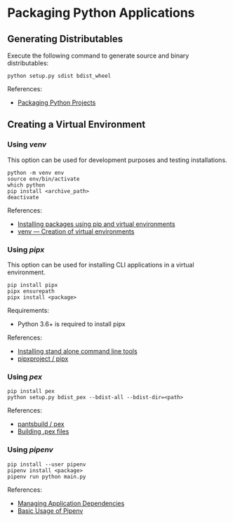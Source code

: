 # Packaging Python Applications

## Generating Distributables
Execute the following command to generate source and binary distributables:

```
python setup.py sdist bdist_wheel
```

References:
- [Packaging Python Projects](https://packaging.python.org/tutorials/packaging-projects)

## Creating a Virtual Environment

### Using _venv_
This option can be used for development purposes and testing installations.

```
python -m venv env
source env/bin/activate
which python
pip install <archive_path>
deactivate
```

References:
- [Installing packages using pip and virtual environments](https://packaging.python.org/guides/installing-using-pip-and-virtual-environments)
- [venv — Creation of virtual environments](https://docs.python.org/3/library/venv.html)

### Using _pipx_
This option can be used for installing CLI applications in a virtual environment.

```
pip install pipx
pipx ensurepath
pipx install <package>
```

Requirements:
- Python 3.6+ is required to install pipx

References:
- [Installing stand alone command line tools](https://packaging.python.org/guides/installing-stand-alone-command-line-tools)
- [pipxproject / pipx](https://github.com/pipxproject/pipx)

### Using _pex_
```
pip install pex
python setup.py bdist_pex --bdist-all --bdist-dir=<path>
```

References:
- [pantsbuild / pex](https://github.com/pantsbuild/pex)
- [Building .pex files](https://github.com/pantsbuild/pex/blob/master/docs/buildingpex.rst)

### Using _pipenv_
```
pip install --user pipenv
pipenv install <package>
pipenv run python main.py
```

References:
- [Managing Application Dependencies](https://packaging.python.org/tutorials/managing-dependencies)
- [Basic Usage of Pipenv](https://pipenv.pypa.io/en/latest/basics)

